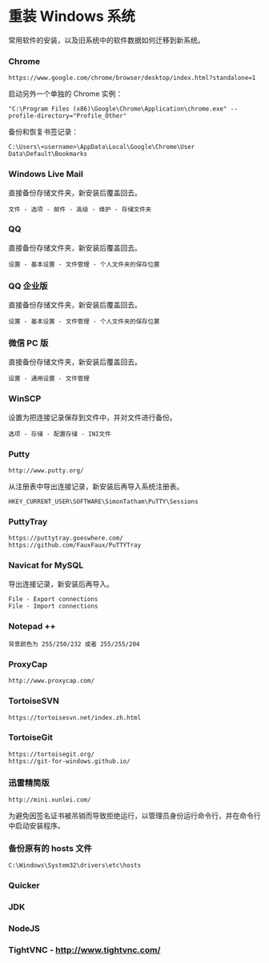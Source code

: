 # 重装 Windows 系统

常用软件的安装，以及旧系统中的软件数据如何迁移到新系统。


### Chrome

	https://www.google.com/chrome/browser/desktop/index.html?standalone=1

启动另外一个单独的 Chrome 实例：

	"C:\Program Files (x86)\Google\Chrome\Application\chrome.exe" --profile-directory="Profile_Other"

备份和恢复书签记录：

	C:\Users\<username>\AppData\Local\Google\Chrome\User Data\Default\Bookmarks


### Windows Live Mail

直接备份存储文件夹，新安装后覆盖回去。

	文件 - 选项 - 邮件 - 高级 - 维护 - 存储文件夹


### QQ

直接备份存储文件夹，新安装后覆盖回去。

	设置 - 基本设置 - 文件管理 - 个人文件夹的保存位置


### QQ 企业版

直接备份存储文件夹，新安装后覆盖回去。

	设置 - 基本设置 - 文件管理 - 个人文件夹的保存位置


### 微信 PC 版

直接备份存储文件夹，新安装后覆盖回去。

	设置 - 通用设置 - 文件管理


### WinSCP

设置为把连接记录保存到文件中，并对文件进行备份。

	选项 - 存储 - 配置存储 - INI文件


### Putty

	http://www.putty.org/

从注册表中导出连接记录，新安装后再导入系统注册表。

	HKEY_CURRENT_USER\SOFTWARE\SimonTatham\PuTTY\Sessions


### PuttyTray

	https://puttytray.goeswhere.com/
	https://github.com/FauxFaux/PuTTYTray


### Navicat for MySQL

导出连接记录，新安装后再导入。

	File - Export connections
	File - Import connections


### Notepad ++

	背景颜色为 255/250/232 或者 255/255/204


### ProxyCap

	http://www.proxycap.com/


### TortoiseSVN

	https://tortoisesvn.net/index.zh.html


### TortoiseGit

	https://tortoisegit.org/
	https://git-for-windows.github.io/


### 迅雷精简版

	http://mini.xunlei.com/

为避免因签名证书被吊销而导致拒绝运行，以管理员身份运行命令行，并在命令行中启动安装程序。


### 备份原有的 hosts 文件

	C:\Windows\System32\drivers\etc\hosts


### Quicker

### JDK

### NodeJS

### TightVNC - http://www.tightvnc.com/
